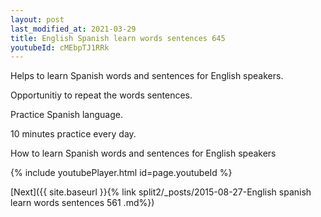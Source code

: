 ```yaml
---
layout: post
last_modified_at: 2021-03-29
title: English Spanish learn words sentences 645 
youtubeId: cMEbpTJ1RRk
---
```

 
 
Helps to learn Spanish words and sentences for English speakers.

Opportunitiy to repeat the words sentences. 

Practice Spanish language. 
 
10 minutes practice every day. 
 
How to learn Spanish words and sentences for English speakers 
 
{% include youtubePlayer.html id=page.youtubeId %}
 
 
[Next]({{ site.baseurl }}{% link  split2/_posts/2015-08-27-English spanish learn words sentences 561 .md%})
 
